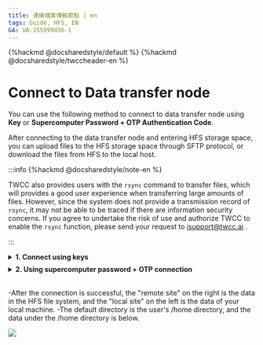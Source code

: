 ```yaml
---
title: 連線檔案傳輸節點 | en  
tags: Guide, HFS, EN
GA: UA-155999456-1
---
```


{%hackmd @docsharedstyle/default %}
{%hackmd @docsharedstyle/twccheader-en %}

# Connect to Data transfer node

You can use the following method to connect to data transfer node using **Key** or **Supercomputer Password + OTP Authentication Code**.

After connecting to the data transfer node and entering  HFS storage space, you can upload files to the HFS storage space through  SFTP protocol, or download the files from HFS to the local host.


:::info
{%hackmd @docsharedstyle/note-en %}

TWCC also provides users with the `rsync` command to transfer files, which will provides a good user experience when transferring large amounts of files. However, since the system does not provide a transmission record of `rsync`, it may not be able to be traced if there are information security concerns. If you agree to undertake the risk of use and authorize TWCC to enable the `rsync` function, please send your request to <ins><a href = "mailto: isupport@twcc.ai">isupport@twcc.ai</a></ins> .

:::


<!-- 1 start -->

<details class="docspoiler">

<summary><b>1. Connect using keys</b></summary>

<br>

The following takes Windows operating system + [<ins>FileZilla</ins>](https://filezilla-project.org) as an example (macOS is also a similar operation step)

### Step 1. Online computing service 

- Users of TWCC Interactive Container service can connect to the container through Jupyter Notebook or SSH
- Users of TWCC Scheduled Container, HPC Job, and Taiwania 2 (HPC CLI) can log in to the node through Taiwania 2 (HPC CLI)

:::info
{%hackmd @docsharedstyle/note-en %}

See the connection method:
- [<ins>Interactive Container</ins>](https://www.twcc.ai/doc?page=container&euqinu=true#%E9%80%A3%E7%B7%9A%E4%BD%BF%E7%94%A8%E6%96%B9%E5%BC%8F) - Connection method
- [<ins>Taiwania 2 (HPC CLI)</ins>](https://man.twcc.ai/s/B15nJXe-B#2-%E7%99%BB%E5%85%A5%E3%80%8C%E7%99%BB%E5%85%A5%E7%AF%80%E9%BB%9E%E3%80%8D) - Connect to Login Node
:::

### Step 2. Save the SSH private key to the localhost

- After logging in, enter the following command to read the SSH private key

```bash
$ cat ~/.ssh/id_dsa
```
- Take login TWCC Interactive Container Jupyter -> Terminal as an example

![](https://cos.twcc.ai/SYS-MANUAL/uploads/upload_83c3e4d93f717d501cbfd619708186b2.png)


- Save the SSH private key to localhost, copy all the red frame part, open notepad and paste it on(beginning and ending information must be included)

:::info
{%hackmd @docsharedstyle/note-en %}

macOS：TextEdit software is available
:::
   
```bash
-----BEGIN DSA PRIVATE KEY----- (This line also needs to be copied)
...
...
-----END DSA PRIVATE KEY----- (This line also needs to be copied)
```

![](https://cos.twcc.ai/SYS-MANUAL/uploads/upload_6928c1f27e4b7d521a9382e7bc635473.png)




- Save the notepad: the file location and file name are not limited, the extension name must be **`.ppk`**, and the file type should be changed to **`all files`**.

![](https://cos.twcc.ai/SYS-MANUAL/uploads/upload_ede7b45b32c02a5519e37ffd2240c5dc.png)


### Step 3. Log in to Data Transfer Node with FileZilla + key


-Click the site manager in the upper left corner, add a new site in the lower left corner, and the menu as shown in the figure below will pop up
-For input and selection, refer to the figure below

```
Protocol: SFTP
Host: xdata1.twcc.ai

Logon Type: Key file
User: Supercomputer Account
Key file: Directory of the key file
```
- Click Connect to login successfully

![](https://cos.twcc.ai/SYS-MANUAL/uploads/upload_9d5a58f6e3d4055fbf0526684adb8310.png)



</details>

<!-- Space -->

<div style="height:8px"></div>

<!-- 2. start -->

<details class="docspoiler">

<summary><b>2. Using supercomputer password + OTP connection </b></summary>

<br>

In addition to the above login method using the key, HFS can also using **password + [OTP <i class="fa fa-question-circle fa-question-circle-for-service" aria-hidden="true"></i>](https://man.twcc.ai/@twccdocs/guide-service-hostname-pwd-otp-zh#%E5%8F%96%E5%BE%97-OTP-%E8%AA%8D%E8%AD%89%E7%A2%BC)** method to log in, please refer to the following instructions:

### Step 1. Download software that supports SFTP connection and 2-Step verification


Please download and install software that supports SFTP connection and 2-Step verification (example: [Filezilla](https://filezilla-project.org/), [Cyberduck](https://cyberduck.io/download/), [WinSCP](https://winscp.net/eng/download.php)...etc).

### Step 2. Connect to Data transfer node

The following uses [<ins>Filezilla</ins>](https://filezilla-project.org/) as an example of operation, after opening the software:

![](https://cos.twcc.ai/SYS-MANUAL/uploads/upload_b46464ae5d5b17d9b5f07c2cb29c0766.png)


1. Open the **Site Manager** on the upper left
2. Protocol: Select **SFTP- SSH File Transfer Protocol**
3. Host: Enter **xdata1.twcc.ai**
4. Logon type: Select **Interactive**
5. User: Enter your supercomputer account


![](https://cos.twcc.ai/SYS-MANUAL/uploads/upload_6af475d537006f37c20a1507621518cf.png)

6. Click **Transfer Settings**
7. To avoid the steps of re-entering the password and OTP every time you transfer files, check **Limit number of simultaneous connections** and set the maximum number of connections **1**.

:::info
{%hackmd @docsharedstyle/note-en %}

After checking, when multiple files are being transferred, only one file can be transferred at a time. If it is inconvenient to use, it is recommended to connect using the key.

:::

8. Click **Connect**.

### Step 3. Enter supercomputer password and [OTP <i class="fa fa-question-circle fa-question-circle-for-service" aria-hidden="true"></i>](https://man.twcc.ai/@twccdocs/guide-service-hostname-pwd-otp-en#%E5%8F%96%E5%BE%97-OTP-%E8%AA%8D%E8%AD%89%E7%A2%BC) 


![](https://cos.twcc.ai/SYS-MANUAL/uploads/upload_3f6b415f290b3987e835b219c3c0d173.png)



9. Enter your supercomputer password
10. Click **Connect**


![](https://cos.twcc.ai/SYS-MANUAL/uploads/upload_41aa3b2d77c946b5025a66710b6d1ae0.png)


11. Enter **OTP**
12. Click **Connect**


:::info

{%hackmd @docsharedstyle/note-en %}

1. [<ins>Forget supercomputer account?</ins>](https://man.twcc.ai/@twccdocs/guide-service-hostname-pwd-otp-en#%E9%87%8D%E7%BD%AE%E4%B8%BB%E6%A9%9F%E5%AF%86%E7%A2%BC)
2. [<ins>Forget password?</ins>](https://man.twcc.ai/@twccdocs/guide-service-hostname-pwd-otp-en#%E9%87%8D%E7%BD%AE%E4%B8%BB%E6%A9%9F%E5%AF%86%E7%A2%BC)
3. [<ins>How to obtain OTP?</ins>](https://man.twcc.ai/@twccdocs/guide-service-hostname-pwd-otp-en#%E5%8F%96%E5%BE%97-OTP-%E8%AA%8D%E8%AD%89%E7%A2%BC)
:::


</details>

<br>

-After the connection is successful, the "remote site" on the right is the data in the HFS file system, and the "local site" on the left is the data of your local machine.
-The default directory is the user's /home directory, and the data under the /home directory is below.

![](https://cos.twcc.ai/SYS-MANUAL/uploads/upload_a58a52cfa859a15f09f763dc875ecc68.png)

<br>
